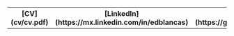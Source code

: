 <table width="100%"><tr>
<th>[CV](cv/cv.pdf)</th>
<th>[LinkedIn](https://mx.linkedin.com/in/edblancas)</th>
<th>[Github](https://github.com/edblancas/)</th>
<th>[Twitter](https://twitter.com/edblancas)</th>
</tr></table>
